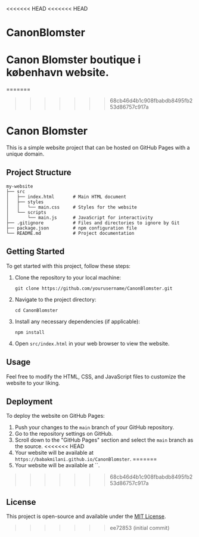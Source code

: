 <<<<<<< HEAD
<<<<<<< HEAD
# CanonBlomster
Canon Blomster boutique i københavn website. 
=======
=======

>>>>>>> 68cb46d4b1c908fbabdb8495fb253d86757c917a
# Canon Blomster

This is a simple website project that can be hosted on GitHub Pages with a unique domain.

## Project Structure

```
my-website
├── src
│   ├── index.html       # Main HTML document
│   ├── styles
│   │   └── main.css     # Styles for the website
│   └── scripts
│       └── main.js      # JavaScript for interactivity
├── .gitignore           # Files and directories to ignore by Git
├── package.json         # npm configuration file
└── README.md            # Project documentation
```

## Getting Started

To get started with this project, follow these steps:

1. Clone the repository to your local machine:
   ```
   git clone https://github.com/yourusername/CanonBlomster.git
   ```

2. Navigate to the project directory:
   ```
   cd CanonBlomster
   ```

3. Install any necessary dependencies (if applicable):
   ```
   npm install
   ```

4. Open `src/index.html` in your web browser to view the website.

## Usage

Feel free to modify the HTML, CSS, and JavaScript files to customize the website to your liking. 

## Deployment

To deploy the website on GitHub Pages:

1. Push your changes to the `main` branch of your GitHub repository.
2. Go to the repository settings on GitHub.
3. Scroll down to the "GitHub Pages" section and select the `main` branch as the source.
<<<<<<< HEAD
4. Your website will be available at `https://babakmilani.github.io/CanonBlomster`.
=======
4. Your website will be available at ``.
>>>>>>> 68cb46d4b1c908fbabdb8495fb253d86757c917a

## License

This project is open-source and available under the [MIT License](LICENSE).
>>>>>>> ee72853 (initial commit)
